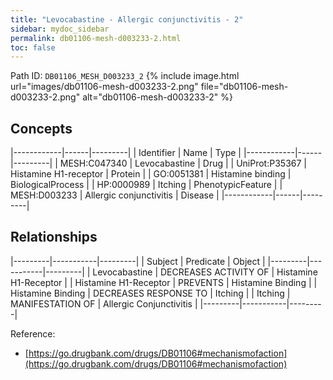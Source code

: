 ```yaml
---
title: "Levocabastine - Allergic conjunctivitis - 2"
sidebar: mydoc_sidebar
permalink: db01106-mesh-d003233-2.html
toc: false 
---
```



Path ID: `DB01106_MESH_D003233_2`
{% include image.html url="images/db01106-mesh-d003233-2.png" file="db01106-mesh-d003233-2.png" alt="db01106-mesh-d003233-2" %}

## Concepts

|------------|------|---------|
| Identifier | Name | Type    |
|------------|------|---------|
| MESH:C047340 | Levocabastine | Drug |
| UniProt:P35367 | Histamine H1-receptor | Protein |
| GO:0051381 | Histamine binding | BiologicalProcess |
| HP:0000989 | Itching | PhenotypicFeature |
| MESH:D003233 | Allergic conjunctivitis | Disease |
|------------|------|---------|

## Relationships

|---------|-----------|---------|
| Subject | Predicate | Object  |
|---------|-----------|---------|
| Levocabastine | DECREASES ACTIVITY OF | Histamine H1-Receptor |
| Histamine H1-Receptor | PREVENTS | Histamine Binding |
| Histamine Binding | DECREASES RESPONSE TO | Itching |
| Itching | MANIFESTATION OF | Allergic Conjunctivitis |
|---------|-----------|---------|

Reference: 
  - [https://go.drugbank.com/drugs/DB01106#mechanismofaction](https://go.drugbank.com/drugs/DB01106#mechanismofaction)
